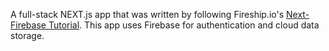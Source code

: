 A full-stack NEXT.js app that was written by following Fireship.io's [Next-Firebase Tutorial](https://fireship.io/courses/react-next-firebase/intro-resources/). This app uses Firebase for authentication and cloud data storage.
